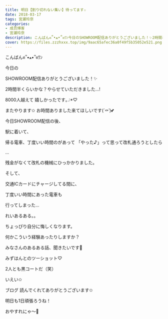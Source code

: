 ```yaml
---
title: 明日【割り切れない集い】待ってます✩
date: 2018-03-17
tags: 宮瀬玲奈
categories: 
- 成员博客
- 宮瀬玲奈
description: こんばんฅ՞•ﻌ•՞ฅﾜﾝ今日のSHOWROOM配信ありがとうございました！✨2時間半くらいかな？やらせていただきました...!8000人越えて嬉しかったです｡.:*♡またや...
cover: https://files.zzzhxxx.top/img/9aac65afec36a0f49f5b35052e521.png 
---
```






こんばんฅ՞•ﻌ•՞ฅﾜﾝ




今日の

SHOWROOM配信ありがとうございました！✨


2時間半くらいかな？やらせていただきました...!





8000人越えて
嬉しかったです｡.:*♡





またやります✩
お時間ありました来てほしいです(*´⚰︎`*﻿)💕












今日SHOWROOM配信の後、

駅に着いて、

帰る電車、丁度いい時間のがあって
「やった♪」って思って改札通ろうとしたら




...






残金がなくて改札の機械にひっかかりました。




そして、


交通ICカードにチャージしてる間に、

丁度いい時間にあった電車も


行ってしまった...









れいあるある。。



ちょっぴり自分に悔しくなります。







何かこういう経験あったりしますか？



みなさんのあるある話、聞きたいです💓























みずはんとのツーショット♡


2人とも黒コートだ（笑）

いえい✩







ブログ
読んでくれてありがとうございます✩




明日も1日頑張ろうね！



おやすれにゃ～💓



